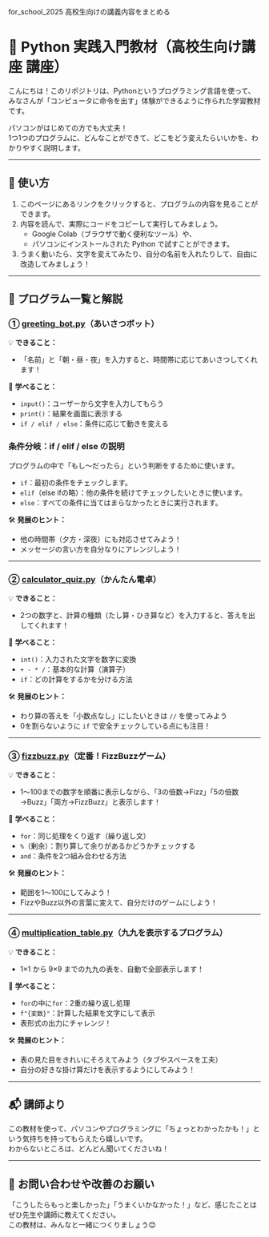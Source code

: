 for_school_2025
高校生向けの講義内容をまとめる

# 🐍 Python 実践入門教材（高校生向け講座 講座）

こんにちは！このリポジトリは、Pythonというプログラミング言語を使って、  
みなさんが「コンピュータに命令を出す」体験ができるように作られた学習教材です。

パソコンがはじめての方でも大丈夫！  
1つ1つのプログラムに、どんなことができて、どこをどう変えたらいいかを、わかりやすく説明します。

---

## 🔧 使い方

1. このページにあるリンクをクリックすると、プログラムの内容を見ることができます。
2. 内容を読んで、実際にコードをコピーして実行してみましょう。
   - Google Colab（ブラウザで動く便利なツール）や、
   - パソコンにインストールされた Python で試すことができます。
3. うまく動いたら、文字を変えてみたり、自分の名前を入れたりして、自由に改造してみましょう！

---

## 📁 プログラム一覧と解説

### ① [greeting_bot.py](https://github.com/se-lina/for_school_2025/blob/main/greeting_bot.py)（あいさつボット）

💡 **できること：**
- 「名前」と「朝・昼・夜」を入力すると、時間帯に応じてあいさつしてくれます！

📘 **学べること：**
- `input()`：ユーザーから文字を入力してもらう
- `print()`：結果を画面に表示する
- `if / elif / else`：条件に応じて動きを変える

### 条件分岐：if / elif / else の説明

プログラムの中で「もし〜だったら」という判断をするために使います。

- `if`：最初の条件をチェックします。
- `elif`（else ifの略）：他の条件を続けてチェックしたいときに使います。
- `else`：すべての条件に当てはまらなかったときに実行されます。

🛠 **発展のヒント：**
- 他の時間帯（夕方・深夜）にも対応させてみよう！
- メッセージの言い方を自分なりにアレンジしよう！

---

### ② [calculator_quiz.py](https://github.com/se-lina/for_school_2025/blob/main/calculator_quiz.py)（かんたん電卓）

💡 **できること：**
- 2つの数字と、計算の種類（たし算・ひき算など）を入力すると、答えを出してくれます！

📘 **学べること：**
- `int()`：入力された文字を数字に変換
- `+ - * /`：基本的な計算（演算子）
- `if`：どの計算をするかを分ける方法

🛠 **発展のヒント：**
- わり算の答えを「小数点なし」にしたいときは `//` を使ってみよう
- 0を割らないように `if` で安全チェックしている点にも注目！

---

### ③ [fizzbuzz.py](https://github.com/se-lina/for_school_2025/blob/main/fizzbuzz.py)（定番！FizzBuzzゲーム）

💡 **できること：**
- 1～100までの数字を順番に表示しながら、「3の倍数→Fizz」「5の倍数→Buzz」「両方→FizzBuzz」と表示します！

📘 **学べること：**
- `for`：同じ処理をくり返す（繰り返し文）
- `%`（剰余）：割り算して余りがあるかどうかチェックする
- `and`：条件を2つ組み合わせる方法

🛠 **発展のヒント：**
- 範囲を1〜100にしてみよう！
- FizzやBuzz以外の言葉に変えて、自分だけのゲームにしよう！

---

### ④ [multiplication_table.py](https://github.com/se-lina/for_school_2025/blob/main/multiplication_table.py)（九九を表示するプログラム）

💡 **できること：**
- 1×1 から 9×9 までの九九の表を、自動で全部表示します！

📘 **学べること：**
- `for`の中に`for`：2重の繰り返し処理
- `f"{変数}"`：計算した結果を文字にして表示
- 表形式の出力にチャレンジ！

🛠 **発展のヒント：**
- 表の見た目をきれいにそろえてみよう（タブやスペースを工夫）
- 自分の好きな掛け算だけを表示するようにしてみよう！

---

## 📬 講師より

この教材を使って、パソコンやプログラミングに「ちょっとわかったかも！」という気持ちを持ってもらえたら嬉しいです。  
わからないところは、どんどん聞いてくださいね！


---

## 🔗 お問い合わせや改善のお願い

「こうしたらもっと楽しかった」「うまくいかなかった！」など、感じたことはぜひ先生や講師に教えてください。  
この教材は、みんなと一緒につくりましょう😊

